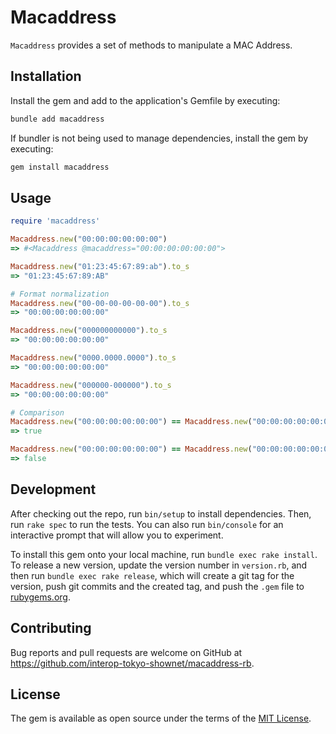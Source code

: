 # Macaddress

`Macaddress` provides a set of methods to manipulate a MAC Address.

## Installation

Install the gem and add to the application's Gemfile by executing:

```bash
bundle add macaddress
```

If bundler is not being used to manage dependencies, install the gem by executing:

```bash
gem install macaddress
```

## Usage

```ruby
require 'macaddress'

Macaddress.new("00:00:00:00:00:00")
=> #<Macaddress @macaddress="00:00:00:00:00:00">

Macaddress.new("01:23:45:67:89:ab").to_s
=> "01:23:45:67:89:AB"

# Format normalization
Macaddress.new("00-00-00-00-00-00").to_s
=> "00:00:00:00:00:00"

Macaddress.new("000000000000").to_s
=> "00:00:00:00:00:00"

Macaddress.new("0000.0000.0000").to_s
=> "00:00:00:00:00:00"

Macaddress.new("000000-000000").to_s
=> "00:00:00:00:00:00"

# Comparison
Macaddress.new("00:00:00:00:00:00") == Macaddress.new("00:00:00:00:00:00")
=> true

Macaddress.new("00:00:00:00:00:00") == Macaddress.new("00:00:00:00:00:01")
=> false
```

## Development

After checking out the repo, run `bin/setup` to install dependencies. Then, run `rake spec` to run the tests. You can also run `bin/console` for an interactive prompt that will allow you to experiment.

To install this gem onto your local machine, run `bundle exec rake install`. To release a new version, update the version number in `version.rb`, and then run `bundle exec rake release`, which will create a git tag for the version, push git commits and the created tag, and push the `.gem` file to [rubygems.org](https://rubygems.org).

## Contributing

Bug reports and pull requests are welcome on GitHub at https://github.com/interop-tokyo-shownet/macaddress-rb.

## License

The gem is available as open source under the terms of the [MIT License](https://opensource.org/licenses/MIT).
